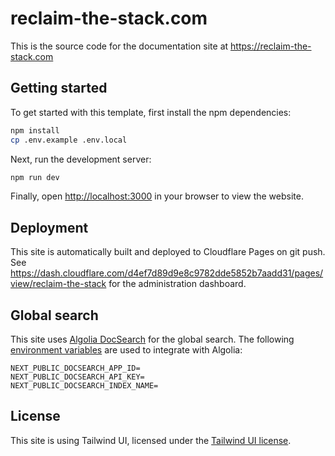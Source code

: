 # reclaim-the-stack.com

This is the source code for the documentation site at https://reclaim-the-stack.com

## Getting started

To get started with this template, first install the npm dependencies:

```bash
npm install
cp .env.example .env.local
```

Next, run the development server:

```bash
npm run dev
```

Finally, open [http://localhost:3000](http://localhost:3000) in your browser to view the website.

## Deployment

This site is automatically built and deployed to Cloudflare Pages on git push. See https://dash.cloudflare.com/d4ef7d89d9e8c9782dde5852b7aadd31/pages/view/reclaim-the-stack for the administration dashboard.

## Global search

This site uses [Algolia DocSearch](https://docsearch.algolia.com) for the global search. The following [environment variables](https://nextjs.org/docs/basic-features/environment-variables) are used to integrate with Algolia:

```
NEXT_PUBLIC_DOCSEARCH_APP_ID=
NEXT_PUBLIC_DOCSEARCH_API_KEY=
NEXT_PUBLIC_DOCSEARCH_INDEX_NAME=
```

## License

This site is using Tailwind UI, licensed under the [Tailwind UI license](https://tailwindui.com/license).
